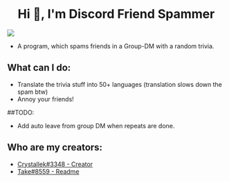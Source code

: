 <h1 align="center">Hi 👋, I'm Discord Friend Spammer</h1>
<img src="https://komarev.com/ghpvc/?username=aszope&style=flat-square&label=REPO+VIEWS" />

- A program, which spams friends in a Group-DM with a random trivia.
## What can I do:
- Translate the trivia stuff into 50+ languages (translation slows down the spam btw)
- Annoy your friends!

##TODO:
- Add auto leave from group DM when repeats are done.

## Who are my creators:
- [Crystallek#3348 - Creator](https://github.com/Crystallek)
- [Take#8559 - Readme](https://github.com/takoda121)
